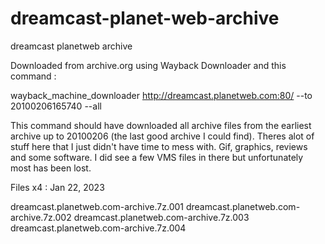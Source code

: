# dreamcast-planet-web-archive
dreamcast planetweb archive

Downloaded from archive.org using Wayback Downloader and this command :

wayback_machine_downloader http://dreamcast.planetweb.com:80/ --to 20100206165740 --all

This command should have downloaded all archive files from the earliest archive up to 20100206 (the last good archive I could find). Theres alot of stuff here that I just didn't have time to mess with. Gif, graphics, reviews and some software. I did see a few VMS files in there but unfortunately most has been lost. 

Files x4 : Jan 22, 2023

dreamcast.planetweb.com-archive.7z.001
dreamcast.planetweb.com-archive.7z.002
dreamcast.planetweb.com-archive.7z.003
dreamcast.planetweb.com-archive.7z.004 
